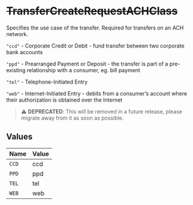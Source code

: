 # ~~TransferCreateRequestACHClass~~

Specifies the use case of the transfer. Required for transfers on an ACH network.

`"ccd"` - Corporate Credit or Debit - fund transfer between two corporate bank accounts

`"ppd"` - Prearranged Payment or Deposit - the transfer is part of a pre-existing relationship with a consumer, eg. bill payment

`"tel"` - Telephone-Initiated Entry

`"web"` - Internet-Initiated Entry - debits from a consumer’s account where their authorization is obtained over the Internet

> :warning: **DEPRECATED**: This will be removed in a future release, please migrate away from it as soon as possible.


## Values

| Name  | Value |
| ----- | ----- |
| `CCD` | ccd   |
| `PPD` | ppd   |
| `TEL` | tel   |
| `WEB` | web   |